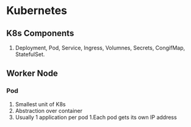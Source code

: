 # Kubernetes


## K8s Components

1. Deployment, Pod, Service, Ingress, Volumnes, Secrets, CongifMap, StatefulSet.

## Worker Node

### Pod

1. Smallest unit of K8s
1. Abstraction over container
1. Usually 1 application per pod
1.Each pod gets its own IP address